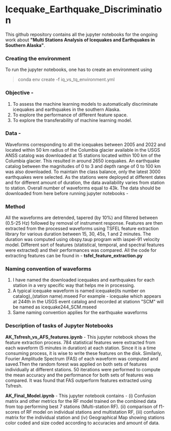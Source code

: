 
# Icequake_Earthquake_Discrimination
This github repository contains all the jupyter notebooks for the ongoing work about **"Multi Stations Analysis of Icequakes and Earthquakes in Southern Alaska"**. 


### Creating the environment
To run the jupyter notebooks, one has to create an environment using 

> conda env create -f iq_vs_tq_environment.yml

### Objective - 
1) To assess the machine learning models to automatically discriminate icequakes and earthquakes in the southern Alaska.
2) To explore the performance of different feature space. 
3) To explore the transferability of machine learning model. 

### Data - 
Waveforms corresponding to all the icequakes between 2005 and 2022 and located within 50 km radius of the Columbia glacier available in the USGS ANSS catalog was downloaded at 15 stations located within 100 km of the Columbia glacier. This resulted in around 2650 icequakes. An earthquake catalog between the magnitudes of 0 to 3 and depth range of 0 to 100 km was also downloaded. To maintain the class balance, only the latest 3000 earthquakes were selected. As the stations were deployed at different dates and for different amount of duration, the data availability varies from station to station. Overall number of waveforms equal to 43k. The data should be downloaded from here before running jupyter notebooks - 

### Method 

All the waveforms are detrended, tapered (by 10%) and filtered between (0.5-25 Hz) followed by removal of instrument response. Features are then extracted from the processed waveforms using TSFEL feature extraction library for various duration between 15, 30, 45s, 1 and 2 minutes. The duration was computed using obspy.taup program with iaspei-91 velocity model. Different sort of features (statistical, temporal, and spectral features were extracted) and their performances was compared. All the code for extracting features can be found in  - **tsfel_feature_extraction.py**



### Naming convention of waveforms

1) I have named the downloaded icequakes and earthquakes for each station in a very specific way that helps me in processing. 
2) A typical icequake waveform is named icequake(its number on catalog)_(station name).mseed
   For example - icequake which appears at 244th in the USGS event catalog and recorded at stationn "SCM" will be named as icequake244_SCM.mseed
3) Same naming convention applies for the earthquake waveforms

 
### Description of tasks of Jupyter Notebooks


**AK_Tsfresh_vs_AFS_features.ipynb** - This jupyter notebook shows the feature extraction process. 784 statistical features were extracted from each waveform (5 minutes in duration) at each station. Since it is a time consuming process, it is wise to write these features on the disk. Similarly, Fourier Amplitude Spectrum (FAS) of each waveform was computed and saved.Then the random forest was applied on both sets of features individually at different stations. 50 iterations were performed to compute the mean accuracy and the performance for both sets of features was compared. It was found that FAS outperform features extracted using Tsfresh. 

**AK_Final_Model.ipynb**  - This jupyter notebook contains - (i) Confusion matrix and other metrics for the RF model trained on the combined data from top performing best 7 stations (Multi-station RF). (ii) comparison of f1-scores of RF model on individual stations and multistation RF, (iii) confusion matrix for the individual station and (iv) Geographical Map showing stations color coded and size coded according to accuracies and amount of data. 



